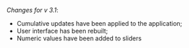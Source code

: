 _Changes for v 3.1_:
- Cumulative updates have been applied to the application;
- User interface has been rebuilt;
- Numeric values have been added to sliders
